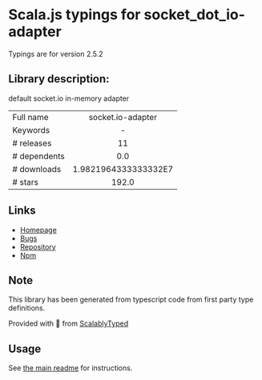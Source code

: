 
# Scala.js typings for socket_dot_io-adapter

Typings are for version 2.5.2

## Library description:
default socket.io in-memory adapter

|                    |                 |
| ------------------ | :-------------: |
| Full name          | socket.io-adapter |
| Keywords           | - |
| # releases         | 11 |
| # dependents       | 0.0 |
| # downloads        | 1.9821964333333332E7 |
| # stars            | 192.0 |

## Links
- [Homepage](https://github.com/socketio/socket.io-adapter#readme)
- [Bugs](https://github.com/socketio/socket.io-adapter/issues)
- [Repository](https://github.com/socketio/socket.io-adapter)
- [Npm](https://www.npmjs.com/package/socket.io-adapter)
    


## Note
This library has been generated from typescript code from first party type definitions.

Provided with :purple_heart: from [ScalablyTyped](https://github.com/oyvindberg/ScalablyTyped)

## Usage
See [the main readme](../../readme.md) for instructions.


